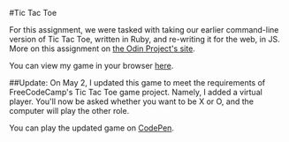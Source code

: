 #Tic Tac Toe

For this assignment, we were tasked with taking our earlier command-line version of Tic Tac Toe, written in Ruby, and re-writing it for the web, in JS. More on this assignment on [the Odin Project's site](http://www.theodinproject.com/javascript-and-jquery/tic-tac-toe).

You can view my game in your browser [here](http://htmlpreview.github.io/?https://github.com/ubershibs/odin-js-course/blob/master/tictactoe/index.html).

##Update:
On May 2, I updated this game to meet the requirements of FreeCodeCamp's Tic Tac Toe game project. Namely, I added a virtual player. You'll now be asked whether you want to be X or O, and the computer will play the other role.

You can play the updated game on [CodePen](http://codepen.io/ubershibs/pen/reQvQw).
